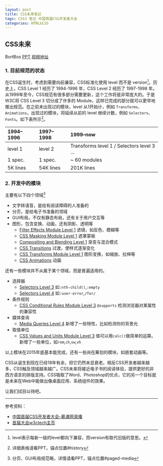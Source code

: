 ```yaml
---
layout: post
title: CSS未来笔记
tags: CSS3 笔记 中国首届CSS开发者大会
categories: HTML&CSS
---
```


## CSS未来

BortBos [PPT][PPT] [视频地址][video]

### 1. 目前规范的状态

在CSS诞生时，考虑到需要向前兼容，CSS标准化使用 level 而不是 version[^level]。历史上，CSS Level 1 经历了 1994-1996 年，CSS Level 2 经历了 1997-1998 年。从1999年至今，CSS规范有很多部分需要更新，这个工作将是非常庞大的。于是W3C将 CSS Level 3 切分成了许多的 Module，这样已完成的部分就可以更早地推出规范。在之前未出现过的模块，level 从1开始计，例如 `Transforms`、`Animations`，出现过的模块，将延续从前的 level 继续计数，例如 `Selectors`、`Fonts`。如下表所示[^table]。

| 1994–1996 | 1997–1998 | 1999–now     |
| :-------- | :-------- | :--------    |
| level 1   | level 2   | Transforms level 1 / Selectors level 3 ... |
| 1 spec.   | 1 spec.   | ~ 60 modules |
| 5K lines  | 54K lines | 201K lines   |

### 2. 开发中的模块

主要有以下四个领域[^spec]

+ 文字转语音，是给有阅读障碍的人准备的
+ 分页，是给电子书准备的领域
+ GUI布局，不仅有静态布局，还有关于用户交互等
+ 图形，包含变换、动画，还有阴影、透明等
    + [Filter Effects Module Level 1][filter] 滤镜，如反色、模糊等
    + [CSS Masking Module Level 1][mask] 遮罩蒙板
    + [Compositing and Blending Level 1][composit] 渐变与混合模式
    + [CSS Transitions][transition] 过渡，使样式逐渐变化
    + [CSS Transforms Module Level 1][transform] 图形变换，如缩放、拉伸等
    + [CSS Animations][animation] 动画

还有一些模块并不从属于某个领域，而是普遍适用的。

+ 选择器
    + [Selectors Level 3][selector3] 如`:nth-child()`,`:empty`
    + [Selectors Level 4][selector4] 如`:user-error`,`/for/`
+ 条件规则
    + [CSS Conditional Rules Module Level 3][conditional] `@supports` 检测浏览器对某属性的兼容性
+ 媒体查询
    + [Media Queries Level 4][media4] 新增了一些特性，比如检测你的背景光
+ 取值单位
    + [CSS Values and Units Module Level 3][units3] 值可以用`calc()`做简单的运算。新增了一些单位，如`rem`,`ch`,`vw`,`vh`

以上模块在2015年底基本能完成，还有一些尚在筹划的模块，如嵌套动画等。

CSS从诞生到现在已经18年有余，但它仍然未显衰老。相反CSS开发者越来越多，CSS触及领域越来越广。CSS未来将接近电子书的阅读体验，提供更好的非西方语言的排版支持。CSS吸取了Word、Photoshop的优点，它的另一个目标就是未来在Web中能做出像桌面应用、系统组件的效果。

让我们拭目以待吧。

---

参考资料：

+ [中国首届CSS开发者大会-慕课网录播][imooc]
+ [首届大会w3ctech主页][w3ctech]

[video]: http://www.imooc.com/view/314
[PPT]: http://www.w3.org/Talks/2015/0110-CSS-Beijing/all

[filter]: http://www.w3.org/TR/filter-effects-1
[mask]: http://www.w3.org/TR/css-masking-1
[composit]: http://www.w3.org/TR/compositing-1
[transition]: http://www.w3.org/TR/css3-transitions
[transform]: http://www.w3.org/TR/css-transforms-1
[animation]: http://www.w3.org/TR/css3-animations

[selector3]: http://www.w3.org/TR/css3-selectors/
[selector4]: http://www.w3.org/TR/selectors4
[conditional]: http://www.w3.org/TR/css3-conditional/
[media4]: http://www.w3.org/TR/mediaqueries4
[units3]: http://www.w3.org/TR/css3-values

[imooc]: http://www.imooc.com/space/teacher/id/1214876
[w3ctech]: http://www.w3ctech.com/event/43/

[^level]: level表示每新一级的level都向下兼容，而version有取代旧版的意思。
[^table]: 详细表格请看PPT，锚点位置#history
[^spec]: 分页、GUI布局规范略，详情请看PPT，锚点位置#paged-media
